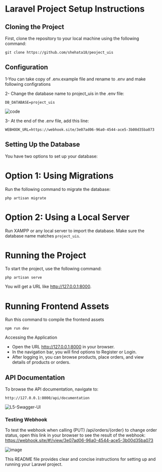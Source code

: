 # Laravel Project Setup Instructions

## Cloning the Project
First, clone the repository to your local machine using the following command:
````
git clone https://github.com/shehata18/peoject_uis
````

## Configuration
1-You can take copy of .env.example file and rename to .env and make following configrations

2- Change the database name to project_uis in the .env file:
```
DB_DATABASE=project_uis
```
![code](https://github.com/user-attachments/assets/85ba19bd-e9ed-4f7d-b65b-00ced709ee21)


3- At the end of the .env file, add this line:
```
WEBHOOK_URL=https://webhook.site/3e07ad06-96a0-4544-ace5-3b00d35ba073
```
## Setting Up the Database
You have two options to set up your database:
# Option 1: Using Migrations
Run the following command to migrate the database:
```
php artisan migrate
```
# Option 2: Using a Local Server
Run XAMPP or any local server to import the database. 
Make sure the database name matches `project_uis`.

# Running the Project
To start the project, use the following command:
```
php artisan serve
```
You will get a URL like http://127.0.0.1:8000.

# Running Frontend Assets
Run this command to compile the frontend assets
```
npm run dev
```

Accessing the Application
* Open the URL http://127.0.0.1:8000 in your browser.
* In the navigation bar, you will find options to Register or Login.
* After logging in, you can browse products, place orders, and view details of products or orders.

## API Documentation
To browse the API documentation, navigate to:
````
http://127.0.0.1:8000/api/documentation
````

![L5-Swagger-UI](https://github.com/user-attachments/assets/c0073f1e-70cf-4597-a9cb-d13b9c3dbaf4)


### Testing Webhook
To test the webhook when calling (PUT) /api/orders/{order} to change order status, 
open this link in your browser to see the result of the webhook:
https://webhook.site/#!/view/3e07ad06-96a0-4544-ace5-3b00d35ba073

![image](https://github.com/user-attachments/assets/2b02532d-da57-4567-9ac6-96ef5fd5ec68)



This README file provides clear and concise instructions for setting up and running your Laravel project.
